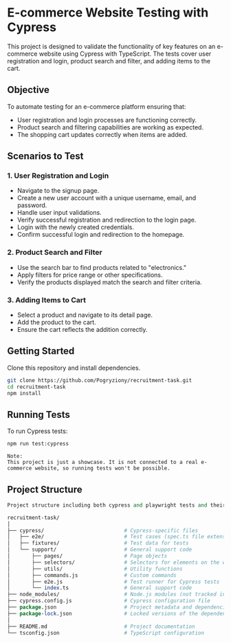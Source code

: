 # E-commerce Website Testing with Cypress

This project is designed to validate the functionality of key features on an e-commerce website using Cypress with TypeScript. The tests cover user registration and login, product search and filter, and adding items to the cart.

## Objective

To automate testing for an e-commerce platform ensuring that:
- User registration and login processes are functioning correctly.
- Product search and filtering capabilities are working as expected.
- The shopping cart updates correctly when items are added.

## Scenarios to Test

### 1. User Registration and Login
- Navigate to the signup page.
- Create a new user account with a unique username, email, and password.
- Handle user input validations.
- Verify successful registration and redirection to the login page.
- Login with the newly created credentials.
- Confirm successful login and redirection to the homepage.

### 2. Product Search and Filter
- Use the search bar to find products related to "electronics."
- Apply filters for price range or other specifications.
- Verify the products displayed match the search and filter criteria.

### 3. Adding Items to Cart
- Select a product and navigate to its detail page.
- Add the product to the cart.
- Ensure the cart reflects the addition correctly.

## Getting Started

Clone this repository and install dependencies.

```bash
git clone https://github.com/Pogryziony/recruitment-task.git
cd recruitment-task
npm install
```

## Running Tests
To run Cypress tests:

```bash
npm run test:cypress
```

```
Note: 
This project is just a showcase. It is not connected to a real e-commerce website, so running tests won't be possible.
```

## Project Structure
```perl
Project structure including both cypress and playwright tests and their respective configurations:

recruitment-task/
│
├── cypress/                          # Cypress-specific files
│   ├── e2e/                          # Test cases (spec.ts file extension)
│   ├── fixtures/                     # Test data for tests          
│   └── support/                      # General support code   
│       ├── pages/                    # Page objects           
│       ├── selectors/                # Selectors for elements on the website          
│       ├── utils/                    # Utility functions           
│       ├── commands.js               # Custom commands          
│       ├── e2e.js                    # Test runner for Cypress tests           
│       └── index.ts                  # General support code
├── node_modules/                     # Node.js modules (not tracked in version control)
├── cypress.config.js                 # Cypress configuration file
├── package.json                      # Project metadata and dependencies
├── package-lock.json                 # Locked versions of the dependencies (not tracked in version control)
│
├── README.md                         # Project documentation
└── tsconfig.json                     # TypeScript configuration
